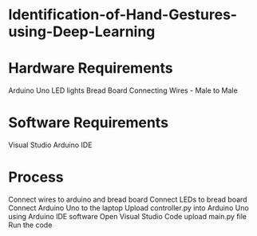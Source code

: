 # Identification-of-Hand-Gestures-using-Deep-Learning

# Hardware Requirements

Arduino Uno
LED lights
Bread Board
Connecting Wires - Male to Male

# Software Requirements

Visual Studio
Arduino IDE

# Process

Connect wires to arduino and bread board
Connect LEDs to bread board
Connect Arduino Uno to the laptop 
Upload controller.py into Arduino Uno using Arduino IDE software
Open Visual Studio Code upload main.py file
Run the code
